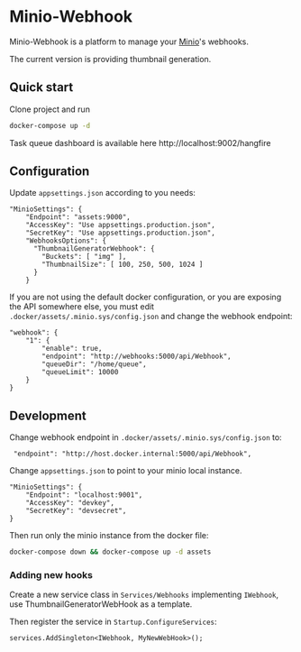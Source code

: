 # Minio-Webhook

Minio-Webhook is a platform to manage your [Minio](https://min.io/)'s webhooks.

The current version is providing thumbnail generation.

## Quick start
Clone project and run
```sh
docker-compose up -d
```

Task queue dashboard is available here http://localhost:9002/hangfire 

## Configuration
Update `appsettings.json` according to you needs:

```
"MinioSettings": {
    "Endpoint": "assets:9000",
    "AccessKey": "Use appsettings.production.json",
    "SecretKey": "Use appsettings.production.json",
    "WebhooksOptions": {
      "ThumbnailGeneratorWebhook": {
        "Buckets": [ "img" ],
        "ThumbnailSize": [ 100, 250, 500, 1024 ]
      }
    }
```

If you are not using the default docker configuration, or you are exposing the API somewhere else, you must edit `.docker/assets/.minio.sys/config.json` and change the webhook endpoint:
```
"webhook": {
	"1": {
		"enable": true,
		"endpoint": "http://webhooks:5000/api/Webhook",
		"queueDir": "/home/queue",
		"queueLimit": 10000
	}
}
```

## Development

Change webhook endpoint in `.docker/assets/.minio.sys/config.json` to:
```
 "endpoint": "http://host.docker.internal:5000/api/Webhook",
```

Change `appsettings.json` to point to your minio local instance.
```
"MinioSettings": {
	"Endpoint": "localhost:9001",
	"AccessKey": "devkey",
	"SecretKey": "devsecret",
}
```

Then run only the minio instance from the docker file:
```sh
docker-compose down && docker-compose up -d assets
```
### Adding new hooks
Create a new service class in `Services/Webhooks` implementing `IWebhook`, use ThumbnailGeneratorWebHook as a template.

Then register the service in `Startup.ConfigureServices`:
```
services.AddSingleton<IWebhook, MyNewWebHook>();
```

